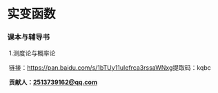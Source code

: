 # 实变函数
### 课本与辅导书

​	1.测度论与概率论

​	链接：https://pan.baidu.com/s/1bTUy11uIefrca3rssaWNxg 
​	提取码：kqbc

​	**贡献人：2513739162@qq.com**


